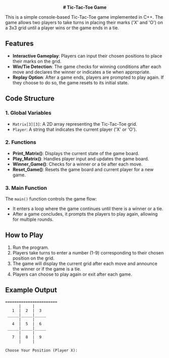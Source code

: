 <p align="center">
  <strong># Tic-Tac-Toe Game</strong>
</p>

This is a simple console-based Tic-Tac-Toe game implemented in C++. The game allows two players to take turns in placing their marks ('X' and 'O') on a 3x3 grid until a player wins or the game ends in a tie.

## Features

- **Interactive Gameplay**: Players can input their chosen positions to place their marks on the grid.
- **Win/Tie Detection**: The game checks for winning conditions after each move and declares the winner or indicates a tie when appropriate.
- **Replay Option**: After a game ends, players are prompted to play again. If they choose to do so, the game resets to its initial state.

## Code Structure

### 1. Global Variables
- `Matrix[3][3]`: A 2D array representing the Tic-Tac-Toe grid.
- `Player`: A string that indicates the current player ('X' or 'O').

### 2. Functions
- **Print_Matrix()**: Displays the current state of the game board.
- **Play_Matrix()**: Handles player input and updates the game board.
- **Winner_Game()**: Checks for a winner or a tie after each move.
- **Reset_Game()**: Resets the game board and current player for a new game.

### 3. Main Function
The `main()` function controls the game flow:
- It enters a loop where the game continues until there is a winner or a tie.
- After a game concludes, it prompts the players to play again, allowing for multiple rounds.

## How to Play
1. Run the program.
2. Players take turns to enter a number (1-9) corresponding to their chosen position on the grid.
3. The game will display the current grid after each move and announce the winner or if the game is a tie.
4. Players can choose to play again or exit after each game.

## Example Output
   ``` Tic-Tac-Toe Game
  =======================
         |     |       
      1  |  2  |  3    
    _____|_____|_____
         |     |       
      4  |  5  |  6    
    _____|_____|_____
         |     |       
      7  |  8  |  9    
         |     |       

   Choose Your Position (Player X): 

